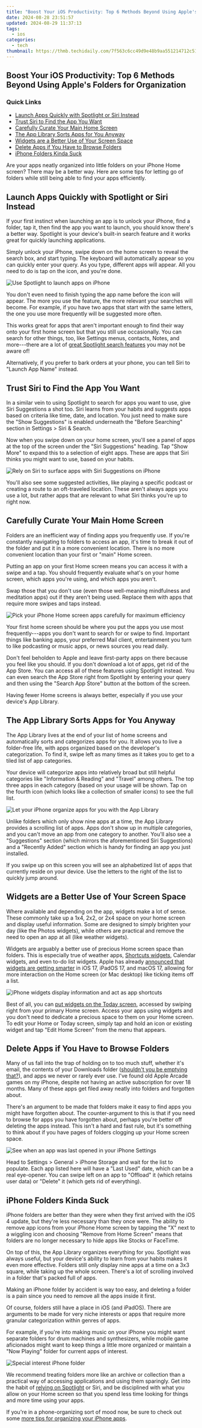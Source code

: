 ```yaml
---
title: "Boost Your iOS Productivity: Top 6 Methods Beyond Using Apple's Folders for Organization"
date: 2024-08-28 23:51:57
updated: 2024-08-29 11:37:13
tags:
  - ios
categories:
  - tech
thumbnail: https://thmb.techidaily.com/7f563c6cc49d9e48b9aa551214712c5134f2db5185be39a48c0e895d012e0af9.jpg
---
```


## Boost Your iOS Productivity: Top 6 Methods Beyond Using Apple's Folders for Organization

### Quick Links

* [Launch Apps Quickly with Spotlight or Siri Instead](https://youtube-help.techidaily.com/in-2024-securely-distributing-exclusive-youtube-videos-through-gmail/)
* [Trust Siri to Find the App You Want](https://twitter-videos.techidaily.com/2024-approved-tweetbite-download-twitter-vids-with-mobile-app/)
* [Carefully Curate Your Main Home Screen](https://unlock-android.techidaily.com/best-honor-pattern-lock-removal-tools-remove-android-pattern-lock-without-losing-data-by-drfone-android/)
* [The App Library Sorts Apps for You Anyway](https://fox-links.techidaily.com/in-2024-unveiling-the-secrets-of-medical-ad-success-on-fb/)
* [Widgets are a Better Use of Your Screen Space](https://screen-activity-recording.techidaily.com/updated-briskbounce-momentmirror-tape-for-2024/)
* [Delete Apps if You Have to Browse Folders](https://video-screen-grab.techidaily.com/updated-quick-and-cool-minecraft-abodes-guide-for-2024/)
* [iPhone Folders Kinda Suck](https://extra-skills.techidaily.com/updated-preserve-your-legacy-transforming-older-images-into-modern-videos/)

 Are your apps neatly organized into little folders on your iPhone Home screen? There may be a better way. Here are some tips for letting go of folders while still being able to find your apps efficiently.

##  Launch Apps Quickly with Spotlight or Siri Instead

 If your first instinct when launching an app is to unlock your iPhone, find a folder, tap it, then find the app you want to launch, you should know there's a better way. Spotlight is your device's built-in search feature and it works great for quickly launching applications.

 Simply unlock your iPhone, swipe down on the home screen to reveal the search box, and start typing. The keyboard will automatically appear so you can quickly enter your query. As you type, different apps will appear. All you need to do is tap on the icon, and you're done.

![Use Spotlight to launch apps on iPhone](https://static1.howtogeekimages.com/wordpress/wp-content/uploads/2023/06/spotlight_search_iphone.jpg) 

 You don't even need to finish typing the app name before the icon will appear. The more you use the feature, the more relevant your searches will become. For example, if you have two apps that start with the same letters, the one you use more frequently will be suggested more often.

 This works great for apps that aren't important enough to find their way onto your first home screen but that you still use occasionally. You can search for other things, too, like Settings menus, contacts, Notes, and more---there are a lot of [great Spotlight search features](https://unlock-android.techidaily.com/how-to-unlock-a-zte-nubia-z60-ultra-easily-by-drfone-android/) you may not be aware of!

 Alternatively, if you prefer to bark orders at your phone, you can tell Siri to "Launch App Name" instead.

##  Trust Siri to Find the App You Want

 In a similar vein to using Spotlight to search for apps you want to use, give Siri Suggestions a shot too. Siri learns from your habits and suggests apps based on criteria like time, date, and location. You just need to make sure the "Show Suggestions" is enabled underneath the "Before Searching" section in Settings > Siri & Search.

 Now when you swipe down on your home screen, you'll see a panel of apps at the top of the screen under the "Siri Suggestions" heading. Tap "Show More" to expand this to a selection of eight apps. These are apps that Siri thinks you might want to use, based on your habits.

![Rely on Siri to surface apps with Siri Suggestions on iPhone](https://static1.howtogeekimages.com/wordpress/wp-content/uploads/2023/06/siri_suggestions_iphone.jpg) 

 You'll also see some suggested activities, like playing a specific podcast or creating a route to an oft-traveled location. These aren't always apps you use a lot, but rather apps that are relevant to what Siri thinks you're up to right now.

##  Carefully Curate Your Main Home Screen

 Folders are an inefficient way of finding apps you frequently use. If you're constantly navigating to folders to access an app, it's time to break it out of the folder and put it in a more convenient location. There is no more convenient location than your first or "main" Home screen.

 Putting an app on your first Home screen means you can access it with a swipe and a tap. You should frequently evaluate what's on your home screen, which apps you're using, and which apps you aren't.

 Swap those that you don't use (even those well-meaning mindfulness and meditation apps) out if they aren't being used. Replace them with apps that require more swipes and taps instead.

![Pick your iPhone Home screen apps carefully for maximum efficiency](https://static1.howtogeekimages.com/wordpress/wp-content/uploads/2023/06/ios_home_Screen.jpg) 

 Your first home screen should be where you put the apps you use most frequently---apps you don't want to search for or swipe to find. Important things like banking apps, your preferred Mail client, entertainment you turn to like podcasting or music apps, or news sources you read daily.

 Don't feel beholden to Apple and leave first-party apps on there because you feel like you should. If you don't download a lot of apps, get rid of the App Store. You can access all of these features using Spotlight instead. You can even search the App Store right from Spotlight by entering your query and then using the "Search App Store" button at the bottom of the screen.

 Having fewer Home screens is always better, especially if you use your device's App Library.

##  The App Library Sorts Apps for You Anyway

 The App Library lives at the end of your list of home screens and automatically sorts and categorizes apps for you. It allows you to live a folder-free life, with apps organized based on the developer's categorization. To find it, swipe left as many times as it takes you to get to a tiled list of app categories.

 Your device will categorize apps into relatively broad but still helpful categories like "Information & Reading" and "Travel" among others. The top three apps in each category (based on your usage will be shown. Tap on the fourth icon (which looks like a collection of smaller icons) to see the full list.

![Let your iPhone organize apps for you with the App Library](https://static1.howtogeekimages.com/wordpress/wp-content/uploads/2023/06/app_library_iphone.jpg) 

 Unlike folders which only show nine apps at a time, the App Library provides a scrolling list of apps. Apps don't show up in multiple categories, and you can't move an app from one category to another. You'll also see a "Suggestions" section (which mirrors the aforementioned Siri Suggestions) and a "Recently Added" section which is handy for finding an app you just installed.

 If you swipe up on this screen you will see an alphabetized list of apps that currently reside on your device. Use the letters to the right of the list to quickly jump around.

##  Widgets are a Better Use of Your Screen Space

 Where available and depending on the app, widgets make a lot of sense. These commonly take up a 1x4, 2x2, or 2x4 space on your home screen and display useful information. Some are designed to simply brighten your day (like the Photos widgets), while others are practical and remove the need to open an app at all (like weather widgets).

 Widgets are arguably a better use of precious Home screen space than folders. This is especially true of weather apps, [Shortcuts widgets](https://android-transfer.techidaily.com/how-to-transfer-music-from-samsung-galaxy-f14-5g-to-ipod-drfone-by-drfone-transfer-from-android-transfer-from-android/), Calendar widgets, and even to-do list widgets. Apple has already [announced that widgets are getting smarter](https://tech-haven.techidaily.com/assessing-data-protection-risks-in-using-chatgpt-technology/) in iOS 17, iPadOS 17, and macOS 17, allowing for more interaction on the Home screen (or Mac desktop) like ticking items off a list.

![iPhone widgets display information and act as app shortcuts](https://static1.howtogeekimages.com/wordpress/wp-content/uploads/2023/06/widgets_iphone_home.jpg) 

 Best of all, you can [put widgets on the Today screen](https://unlock-android.techidaily.com/delete-gmail-account-withwithout-password-on-xiaomi-13t-by-drfone-android/), accessed by swiping right from your primary Home screen. Access your apps using widgets and you don't need to dedicate a precious space to them on your Home screen. To edit your Home or Today screen, simply tap and hold an icon or existing widget and tap "Edit Home Screen" from the menu that appears.

##  Delete Apps if You Have to Browse Folders

 Many of us fall into the trap of holding on to too much stuff, whether it's email, the contents of your Downloads folder ([shouldn't you be emptying that?](https://win-howtos.techidaily.com/troubleshooting-and-fixing-audio-glitches-in-youtube-videos-on-windows-11/)), and apps we never or rarely ever use. I've found old Apple Arcade games on my iPhone, despite not having an active subscription for over 18 months. Many of these apps get filed away neatly into folders and forgotten about.

 There's an argument to be made that folders make it easy to find apps you might have forgotten about. The counter-argument to this is that if you need to browse for apps you have forgotten about, perhaps you're better off deleting the apps instead. This isn't a hard and fast rule, but it's something to think about if you have pages of folders clogging up your Home screen space.

![See when an app was last opened in your iPhone Settings](https://static1.howtogeekimages.com/wordpress/wp-content/uploads/2023/06/last_opened_app.jpg) 

 Head to Settings > General > iPhone Storage and wait for the list to populate. Each app listed here will have a "Last Used" date, which can be a real eye-opener. You can swipe left on an app to "Offload" it (which retains user data) or "Delete" it (which gets rid of everything).

##  iPhone Folders Kinda Suck

 iPhone folders are better than they were when they first arrived with the iOS 4 update, but they're less necessary than they once were. The ability to remove app icons from your iPhone Home screen by tapping the "X" next to a wiggling icon and choosing "Remove from Home Screen" means that folders are no longer necessary to hide apps like Stocks or FaceTime.

 On top of this, the App Library organizes everything for you. Spotlight was always useful, but your device's ability to learn from your habits makes it even more effective. Folders still only display nine apps at a time on a 3x3 square, while taking up the whole screen. There's a lot of scrolling involved in a folder that's packed full of apps.

 Making an iPhone folder by accident is way too easy, and deleting a folder is a pain since you need to remove all the apps inside it first.

 Of course, folders still have a place in iOS (and iPadOS). There are arguments to be made for very niche interests or apps that require more granular categorization within genres of apps.

 For example, if you're into making music on your iPhone you might want separate folders for drum machines and synthesizers, while mobile game aficionados might want to keep things a little more organized or maintain a "Now Playing" folder for current apps of interest.

![Special interest iPhone folder](https://static1.howtogeekimages.com/wordpress/wp-content/uploads/2023/06/iphone_folder.jpg) 

 We recommend treating folders more like an archive or collection than a practical way of accessing applications and using them sparingly. Get into the habit of [relying on Spotlight](https://unlock-android.techidaily.com/how-to-unlock-a-zte-nubia-z60-ultra-easily-by-drfone-android/) or Siri, and be disciplined with what you allow on your Home screen so that you spend less time looking for things and more time using your apps.

 If you're in a phone-organizing sort of mood now, be sure to check out some [more tips for organizing your iPhone apps](https://some-approaches.techidaily.com/updated-top-30-whatsapp-biographies-for-every-astrology-follower/).

<ins class="adsbygoogle"
     style="display:block"
     data-ad-format="autorelaxed"
     data-ad-client="ca-pub-7571918770474297"
     data-ad-slot="1223367746"></ins>



<ins class="adsbygoogle"
     style="display:block"
     data-ad-client="ca-pub-7571918770474297"
     data-ad-slot="8358498916"
     data-ad-format="auto"
     data-full-width-responsive="true"></ins>
